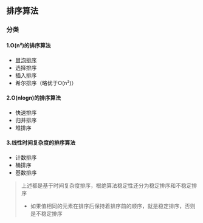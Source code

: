 ## 排序算法

### 分类

#### 1.O(n²)的排序算法

* [冒泡排序](./sort/BubbleSort.md)
* 选择排序
* 插入排序
* 希尔排序（略优于O(n²)）

#### 2.O(nlogn)的排序算法

* 快速排序
* 归并排序
* 堆排序

#### 3.线性时间复杂度的排序算法

* 计数排序
* 桶排序
* 基数排序

> 上述都是基于时间复杂度排序，根绝算法稳定性还分为稳定排序和不稳定排序
>
> * 如果值相同的元素在排序后保持着排序前的顺序，就是稳定排序，否则是不稳定排序
